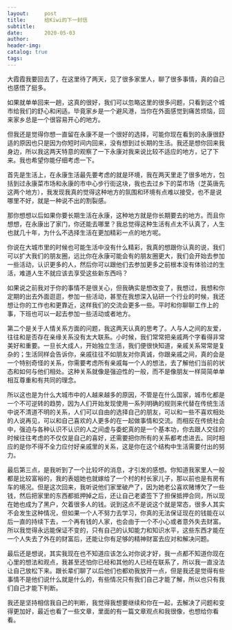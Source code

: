 ```yaml
---
layout:     post  
title:      给Kiwi的下一封信
subtitle:   
date:       2020-05-03  
author:  
header-img: 
catalog: true  
tags:
---
```


大霞霞我要回去了，在这里待了两天，见了很多家里人，聊了很多事情，真的自己也感悟了挺多。

如果就单单回来一趟，这真的很好，我们可以忽略这里的很多问题，只看到这个城市给我们的舒心和闲适。毕竟家乡是一个避风港，当你在外面感觉到痛苦烦恼，回来家乡总是一个很容易开心的地方。

但我还是觉得你想一直留在永康不是一个很好的选择，可能你现在看到的永康很舒适的原因也只是因为你短时间内回来，没有想到过长期的生活。我还是想你回来我身边，所以我这两天特意的观察了一下永康对我来说比较不适应的地方，记了下来。我也希望你能仔细考虑一下。

首先是生活上，在永康生活最先要考虑的就是环境，我在两天里走了很多地方，包括到过永康菜市场和永康的市中心步行街这块，我也去过乡下的菜市场（芝英唐先这两个地方），我发现我真的觉得这种地方的氛围和环境有点难以接受，也不是说哪里不好，就是一种说不出的割裂感。

那你想想以后如果你要长期生活在永康，这种地方就是你长期要去的地方。而且你想想，在永康出了家门，你还能去哪里？我总觉得这种生活有点太不认真了，人生也就几十年，为什么不选择生活在更加精彩一点的地方呢。

你说在大城市里的时候也可能生活中没有什么精彩，我真的想跟你认真的说，我们可以扩大我们的朋友圈，远比你在永康可能会有的朋友圈更大，我们会开始去参加一些活动，认识更多的人，然后你可以跟他们去参加更多之前根本没有体验过的生活，难道人生不就应该去享受这些新东西吗？

如果说之前我对于你的事情不是很关心，但我确实是想改变了，我想过，我想和你定期的出去外面逛逛，参加一些活动，甚至在我想深入钻研一个行业的时候，我还想让你的工作也和更靠近，这样我们的交流会更多一些。平时和你聊聊工作上的事，下班也可以一起去参加一些活动或者地方。

第二个是关于人情关系方面的问题，我这两天认真的思考了。人与人之间的友爱，往往和是否存在亲缘关系没有太大联系。小时候，我们常常把亲戚两个字看得非常美好和重要。一旦长大成人，开始独立生活，我们便很快知道，亲戚关系常常是复杂的；生活同样会告诉你，亲戚往往不如朋友对你真诚，你跟亲戚之间，真的会是一个特别奇怪的关系，你需要考虑所有亲戚每一个人的想法，去了解他们当前的状态和如何与他们相处。这种关系就像是强迫性的一般，而不是像朋友一样简简单单相互尊重和有共同的理念。

所以这也是为什么大城市中的人越来越多的原因，不管是在什么国家，城市化都是一个不可逆转的趋势，因为人们开始发现使用一系列明确的规则来代替在传统生活中说不清道不明的关系，人们可以自由的选择自己的朋友，可以和一些不喜欢相处的人说再见，可以和自己喜欢的人更多的在一起做事情和交流。而相反在传统社会中，强迫与各种认识不认识的人之间虚与委蛇真的是一个基本功，你去跟人交往的时候往往考虑的不仅仅是自己的喜好，还需要把你所有的关系都考虑进去。同时相应的是你不得不全力应付好亲戚里的关系，这是你在这个结构中生活需要付出的努力。

最后第三点，是我听到了一个比较坏的消息，才引发的感想。你知道我家里人一般都是比较富裕的，我的表姐她也就嫁给了一个村的村长家儿子，那以前也是有房有车的境况。但是这次回来，我听说他们家里破产了，因为她老公喜欢赌博欠了一些钱，然后把家里的东西都抵押掉之后，还让自己老婆签下了担保抵押合同，所以现在她也成为了黑户，欠着很多人的钱。说到这点不是说这个就是常态，很多人其实不会发生这种情况，但如果一个人不努力去学习，你真的无法保证现在的钱能在以后一直的持续下去，一个再有钱的人家，也会由于一个不小心或者意外失去财富。所以我觉得永远能保证不变的，只有自己的认知能力和知识水平，这些东西才能在一个人失去了外在的财富后，还能让你有足够的精神财富去应对和解决问题。


最后还是想说，其实我现在也不知道应该怎么对你说才好，我一点都不知道你现在心里的想法和观点，我甚至还怕你已经和其他的人已经在联系了，所以我一直没法让自己放松下来。跟长辈们聊了以后他们也都劝我放开一点，但是我还是觉得有些事情不是他们说什么就是什么的，有些情况只有我们自己才能了解，所以也只有我们自己才能下判断。

我还是坚持相信我自己的判断，我觉得我想要继续和你在一起，去解决了问题和变得更加好，最近也看了一些文章，里面的有一篇文章观点和我很像，也想给你看看。
